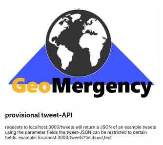 <a><img src="https://github.com/Dingensen/GeoSoft2_Gruppe2/blob/master/GEOmergency.png"></a>


## provisional tweet-API
requests to localhost:3000/tweets will return a JSON of an example tweets
using the parameter fields the tweet-JSON can be restricted to certain fields.
example: localhost:3000/tweets?fields=id,text
